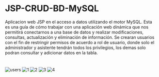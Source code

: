 # JSP-CRUD-BD-MySQL
Aplicacion web JSP en el acceso a datos utilizando el motor MySQL. Esta es una guía de cómo trabajar con una aplicación web dinámica que nos permitirá conectarnos a una base de datos y realizar modificaciones, consultas, actualización y eliminación de información. Se crearan usuarios con el fin de restringir permisos de acuerdo a rol de usuario, donde solo el administrador y asistente tendrán todos los privilegios, los demas solo podran consultar y adicionar datos en la tabla.
#


![users](https://user-images.githubusercontent.com/25255847/36828859-e6d59836-1ce1-11e8-870b-e82ad24eb049.PNG)
![1](https://user-images.githubusercontent.com/25255847/36828852-e50766e2-1ce1-11e8-9216-564c8dfdc847.PNG)
![2](https://user-images.githubusercontent.com/25255847/36828854-e53417b4-1ce1-11e8-8f45-1a57bb84b169.PNG)
![3](https://user-images.githubusercontent.com/25255847/36828855-e5c393f8-1ce1-11e8-8e7a-89b1f32e5519.PNG)
![4](https://user-images.githubusercontent.com/25255847/36828857-e6a7034a-1ce1-11e8-86cc-d950b3455dcf.PNG)

